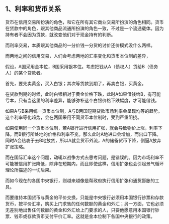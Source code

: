 <h2>1、利率和货币关系</h2><p data-pid="304BK5sW">货币在信用交易所扮演的角色，和它在所有其它商业交易所扮演的角色相同。货币在贷款中的角色，跟其他商品流通所扮演的角色一致，不过是一个流通载体。因为持有者不会因为贷款，就改变他们对于现金持有的判断。</p><p data-pid="R32xeDG-">而利率交易，本质跟其他商品的一分价钱一分货的讨价还价模式没什么两样。</p><p data-pid="MguuzVjt">而两地之间的信用交易，人们会考虑两地的汇率变化和货币本位制的差异，</p><p data-pid="05grYAgx">假设，A国采用金本位，B国采用银本位。考虑把钱从A（债权人）贷给B（债务人）的某个贷款者。</p><p data-pid="VFESlA6r">首先，要先卖黄金，买入白银；其次等贷款到期了，再卖白银，买黄金。</p><p data-pid="qHsLyQ1I">在贷款到期的时候，此时白银相对于黄金价格下跌，此时A如果借钱给B，有可能亏本，只有当这里的利率差异，能够弥补这个白银价格下跌幅度，才可能借钱。</p><p data-pid="-Dkwhslu">如果A与B采用统一货币本位制，A与B两国短期贷款市场利率会呈现均等的趋势。这个利率等化趋势，会在两国采用不同货币本位制时，受到严重阻挠。</p><p data-pid="OCFPfmMD">如果使用同一个货币本位制，若A银行进行信用扩张，就会导致物价上涨，利率下降。而B银行所处地的价格和利率不变。那么此时A地进口会增加，而出口下降。同时A会热衷于去B地放贷，所以A就会货币外流，A的储备货币下降，倒逼A放弃扩张策略。</p><p data-pid="9fwavtd0">而在国际汇率这个问题，动辄以战争方式去思考问题，是错误的。因为市场利率不可能被信用扩张降低，除非在短期内，而且即使这样，信用扩张也会引起景气循环理论所描述的一切后果。</p><p data-pid="uFtuJrer">而如今现在的各国中央银行，则越来越像是帮政府执行信用扩张和通货膨胀的工具。</p><p data-pid="_PvpAL_A">而要维持本国货币与黄金的平价交换，只能是中央银行必须用本国银行钞票和存款货币，按平价汇率，购买上门求售的任何数额的黄金和外汇；另一方面，它也必须无差别地出售任何数额的黄金和外汇给上门要求的人，只要他愿意用本国银行钞票、钱币或存款货币支付平价汇率。这就是金本位制下各国中央银行的政策。</p>